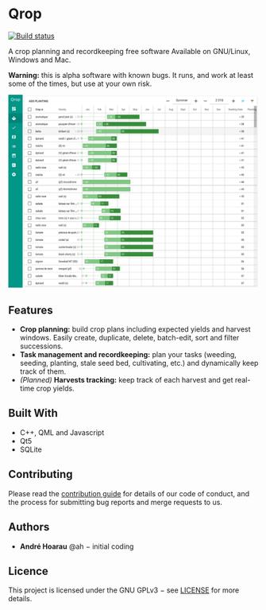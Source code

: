 # Qrop 
[![Build status](https://ci.appveyor.com/api/projects/status/2ahklhb90tpoib26?svg=true)](https://ci.appveyor.com/project/John83182/qrop)

A crop planning and recordkeeping free software Available on GNU/Linux, Windows and Mac.

**Warning:** this is alpha software with known bugs. It runs, and work at least
some of the times, but use at your own risk.

![Screenshot of Qrop](qrop.png)

## Features

* **Crop planning:** build crop plans including expected yields and harvest
  windows. Easily create, duplicate, delete, batch-edit, sort and filter
  successions.
* **Task management and recordkeeping:** plan your tasks (weeding, seeding,
  planting, stale seed bed, cultivating, etc.) and dynamically keep track of
  them.
* *(Planned)* **Harvests tracking:** keep track of each harvest and get
  real-time crop yields.

## Built With

* C++, QML and Javascript 
* Qt5
* SQLite

## Contributing

Please read the [contribution guide](CONTRIBUTING.md) for details of our code of
conduct, and the process for submitting bug reports and merge requests to us.

## Authors

* **André Hoarau** @ah − initial coding

## Licence

This project is licensed under the GNU GPLv3 − see [LICENSE](LICENSE) for more details.
